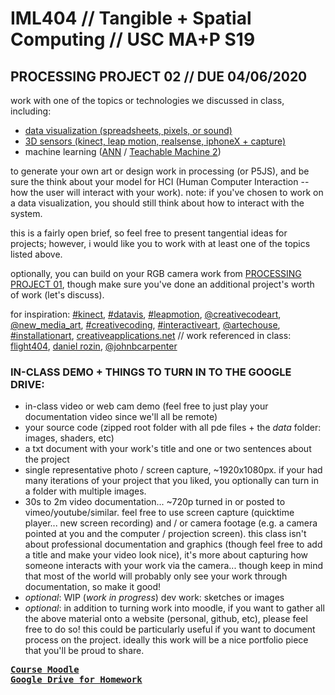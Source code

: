 # IML404 // Tangible + Spatial Computing // USC MA+P S19   

## PROCESSING PROJECT 02 // DUE 04/06/2020
work with one of the topics or technologies we discussed in class, including: 
- [data visualization (spreadsheets, pixels, or sound)](https://github.com/johnbcarpenter/USC_IML404/blob/master/notes_md/datavis-intro-pixels-sound.md)
- [3D sensors (kinect, leap motion, realsense, iphoneX + capture)](https://github.com/johnbcarpenter/USC_IML404/tree/master/notes_md/computer-vision-kinect.md)
- machine learning ([ANN](https://github.com/johnbcarpenter/USC_IML404/blob/master/notes_md/ML_ANN.md) / [Teachable Machine 2](https://github.com/johnbcarpenter/USC_IML404/blob/master/notes_md/ML_TeachableMachine2.md))

to generate your own art or design work in processing (or P5JS), and be sure the think about your model for HCI (Human Computer Interaction -- how the user will interact with your work). note: if you've chosen to work on a data visualization, you should still think about how to interact with the system.

this is a fairly open brief, so feel free to present tangential ideas for projects; however, i would like you to work with at least one of the topics listed above.
     
optionally, you can build on your RGB camera work from [PROCESSING PROJECT 01](https://github.com/johnbcarpenter/USC_IML404/blob/master/notes_md/processing-project.md), though make sure you've done an additional project's worth of work (let's discuss).

for inspiration: [#kinect](https://www.instagram.com/explore/tags/kinect/), [#datavis](https://www.instagram.com/explore/tags/datavis/), [#leapmotion](https://www.instagram.com/explore/tags/leapmotion/), [@creativecodeart](https://www.instagram.com/creativecodeart/), [@new_media_art](https://www.instagram.com/new_media_art/), [#creativecoding](https://www.instagram.com/explore/tags/creativecoding/), [#interactiveart](https://www.instagram.com/explore/tags/interactiveart/), [@artechouse](https://www.instagram.com/artechouse/), [#installationart](https://www.instagram.com/explore/tags/installationart/), [creativeapplications.net](https://www.creativeapplications.net) // work referenced in class: [flight404](https://vimeo.com/flight404), [daniel rozin](http://www.smoothware.com/danny/), [@johnbcarpenter](https://www.instagram.com/johnbcarpenter/)

### IN-CLASS DEMO + THINGS TO TURN IN TO THE GOOGLE DRIVE:
- in-class video or web cam demo (feel free to just play your documentation video since we'll all be remote)
- your source code (zipped root folder with all pde files + the _data_ folder: images, shaders, etc)
- a txt document with your work's title and one or two sentences about the project 
- single representative photo / screen capture, ~1920x1080px. if your had many iterations of your project that you liked, you optionally can turn in a folder with multiple images.
- 30s to 2m video documentation... ~720p turned in or posted to vimeo/youtube/similar. feel free to use screen capture (quicktime player... new screen recording) and / or camera footage (e.g. a camera pointed at you and the computer / projection screen). this class isn't about professional documentation and graphics (though feel free to add a title and make your video look nice), it's more about capturing how someone interacts with your work via the camera... though keep in mind that most of the world will probably only see your work through documentation, so make it good! 
- _optional_: WIP (_work in progress_) dev work: sketches or images
- _optional_: in addition to turning work into moodle, if you want to gather all the above material onto a website (personal, github, etc), please feel free to do so! this could be particularly useful if you want to document process on the project. ideally this work will be a nice portfolio piece that you'll be proud to share.

<pre>
<b><a href="https://moodle.sca.usc.edu/course/view.php?id=105">Course Moodle</a><b>
<b><a href="https://drive.google.com/drive/u/1/folders/0AEx6eZWiSATLUk9PVA">Google Drive for Homework</a><b>
</pre>
